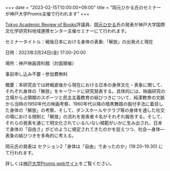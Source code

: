 +++
date = "2023-02-15T10:00:00+09:00"
title = "岡元ひかる氏のセミナーが神戸大学Promis主催で行われます"
+++

[Tokyo Academic Review of Books](https://tarb.yamanami.tokyo/)評議員、[岡元ひかる](https://researchmap.jp/hikaruokamoto)氏の発表が神戸大学国際文化学研究科地域連携センター主催セミナーにて行われます。

セミナータイトル：戦後日本における身体の表象:「解放」の出発点と現在

日時：2023年3月24日(金) 17:00–20:00

場所：神戸映画資料館（対面開催）

事前申し込み不要・参加費無料

概要：本研究会では終戦直後から現在における日本の身体文化・表象に関して、それぞれ身体の「解放」をキーワードに研究発表する。具体的には、映画研究の立場から占領期のスポーツと⺠主主義教育の結びつきについて、純潔教育の文脈から当時の1950年代の映画考察、1960年代以降の暗黒舞踏の振付手法に着目した身体の「解放」の考察、そして、ダンスホールやクラブ等の身体を通した社交の場における規制と「解放」の流れを発表者４名がそれぞれ報告する。そして、それらの発表を通じて明文化されている/いない規範がいかに生み出され、日本で身体の「自由さ」がどのように規定されてきたのかを捉えつつ、社会―身体―表象の結びつきを多角的に考える。

岡元氏の発表は セクション2「身体は「自由」であったのか」(18:20–19:30) にて行われます。

詳しくは[神戸大学Promis webサイト](http://promis.cla.kobe-u.ac.jp/seminars_info/2023-03-24-otani/)をご覧ください。
